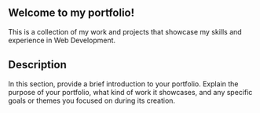 
## Welcome to my portfolio!
This is a collection of my work and projects that showcase my skills and experience in Web Development.

## Description
In this section, provide a brief introduction to your portfolio. Explain the purpose of your portfolio, what kind of work it showcases, and any specific goals or themes you focused on during its creation.




